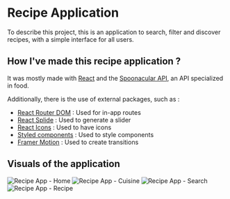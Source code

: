 # Recipe Application

To describe this project, this is an application to search, filter and discover recipes, with a simple interface for all users.

## How I've made this recipe application ?

It was mostly made with [React](https://reactjs.org/) and the [Spoonacular API](https://spoonacular.com/food-api), an API specialized in food.

Additionally, there is the use of external packages, such as :

-   [React Router DOM](https://v5.reactrouter.com/) : Used for in-app routes
-   [React Splide](https://splidejs.com/integration/react-splide/) : Used to generate a slider
-   [React Icons](https://react-icons.github.io/react-icons/) : Used to have icons
-   [Styled components](https://styled-components.com/) : Used to style components
-   [Framer Motion](https://www.framer.com/motion/) : Used to create transitions

## Visuals of the application

![Recipe App - Home](http://urlr.me/cwpFn)
![Recipe App - Cuisine](http://urlr.me/5vWGT)
![Recipe App - Search](http://urlr.me/9DpS6)
![Recipe App - Recipe](http://urlr.me/qKctM)
